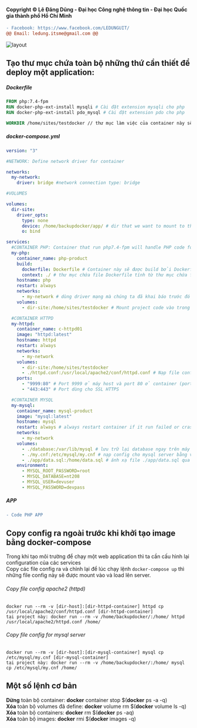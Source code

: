 #### Copyright © Lê Đăng Dũng - Đại học Công nghệ thông tin - Đại học Quốc gia thành phố Hồ Chí Minh ####

```diff
- Facebook: https://www.facebook.com/LEDUNGUIT/
@@ Email: ledung.itsme@gmail.com @@
```
![layout](https://user-images.githubusercontent.com/64201705/99981474-03847700-2ddc-11eb-8eb3-d35b2ff48c9c.png)

## Tạo thư mục chứa toàn bộ những thứ cần thiết để deploy một application: ##

##### Dockerfile

```Dockerfile
FROM php:7.4-fpm
RUN docker-php-ext-install mysqli # Cài đặt extension mysqli cho php
RUN docker-php-ext-install pdo_mysql # Cài đặt extension pdo cho php

WORKDIR /home/sites/testdocker // thư mục làm việc của container này sẽ nằm ở /home/sites/testdocker
```

##### docker-compose.yml

```YAML
version: "3"

#NETWORK: Define network driver for container

networks:
  my-network:
    driver: bridge #network connection type: bridge

#VOLUMES

volumes:
  dir-site:
    driver_opts:
      type: none
      device: /home/backupdocker/app/ # dir that we want to mount to the container
      o: bind

services:
  #CONTAINER PHP: Container that run php7.4-fpm will handle PHP code for our application
  my-php:
    container_name: php-product
    build:
      dockerfile: Dockerfile # Container này sẽ được build bởi Dockerfile
      context: ./ # thư mục chứa file Dockerfile tính từ thư mục chứa file docker-compose.yml hiện tại.
    hostname: php
    restart: always
    networks:
      - my-network # dùng driver mạng mà chúng ta đã khai báo trước đó
    volumes:
      - dir-site:/home/sites/testdocker # Mount project code vào trong /home/sites/testdocker của container.

  #CONTAINER HTTPD
  my-httpd:
    container_name: c-httpd01
    image: "httpd:latest"
    hostname: httpd
    restart: always
    networks:
      - my-network
    volumes:
      - dir-site:/home/sites/testdocker
      - ./httpd.conf:/usr/local/apache2/conf/httpd.conf # Nạp file config của apache2 vào (Ở đây ta dùng ánh xạ thư mục cho nên file ở máy host sẽ đồng bộ với file ở container).
    ports:
      - "9999:80" # Port 9999 ở máy host và port 80 ở container (port mặc định của httpd - apache2).
      - "443:443" # Port dùng cho SSL HTTPS

  #CONTAINER MYSQL
  my-mysql:
    container_name: mysql-product
    image: "mysql:latest"
    hostname: mysql
    restart: always # always restart container if it run failed or crash
    networks:
      - my-network
    volumes:
      - ./database:/var/lib/mysql # lưu trữ lại database ngay trên máy host và đồng bộ với container database để tránh trường hợp mất mát dữ liệu.
      - ./my.cnf:/etc/mysql/my.cnf # nạp config cho mysql server bằng việc ánh xạ my.cnf ở máy host vào /etc/mysql.my.cnf trên container.
      - ./app/data.sql:/home/data.sql # ánh xạ file ./app/data.sql qua thư mục /home/data.sql trong container mysql-product
    environment:
      - MYSQL_ROOT_PASSWORD=root
      - MYSQL_DATABASE=nt208
      - MYSQL_USER=devuser
      - MYSQL_PASSWORD=devpass
```
##### APP
```Diff
- Code PHP APP
```

## Copy config ra ngoài trước khi khởi tạo image bằng docker-compose ##
Trong khi tạo môi trường để chạy một web application thì ta cần cấu hình lại configuration của các services</br>
Copy các file config ra và chỉnh lại để lúc chạy lệnh ```docker-compose up``` thì những file config này sẽ được mount vào và load lên server.

###### Copy file config apache2 (httpd) ##
```Smali
docker run --rm -v [dir-host]:[dir-httpd-container] httpd cp /usr/local/apache2/conf/httpd.conf [dir-httpd-container]
tại project này: docker run --rm -v /home/backupdocker/:/home/ httpd /usr/local/apache2/httpd.conf /home/
```

###### Copy file config for mysql server ##
```Smali
docker run --rm -v [dir-host]:[dir-mysql-container] mysql cp /etc/mysql/my.cnf [dir-mysql-container]
tại project này: docker run --rm -v /home/backupdocker/:/home/ mysql cp /etc/mysql/my.cnf /home/
```

## Một số lệnh cơ bản ##

<b>Dừng</b> toàn bộ container: <b>docker</b> container stop $(<b>docker</b> ps -a -q)</br>
<b>Xóa</b> toàn bộ volumes đã define: <b>docker</b> volume rm $(<b>docker</b> volume ls -q)</br>
<b>Xóa</b> toàn bộ containers: <b>docker</b> rm $(<b>docker</b> ps -aq)</br>
<b>Xóa</b> toàn bộ images: <b>docker</b> rmi $(<b>docker</b> images -q)</br>

